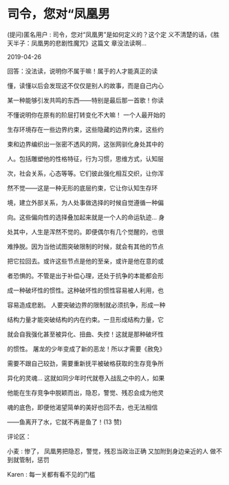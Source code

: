 # 司令，您对“凤凰男

(提问)匿名用户 : 司令，您对“凤凰男”是如何定义的？这个定 义不清楚的话，《胜天半子：凤凰男的悲剧性魔咒》这篇文 章没法读啊...

2019-04-26

回答：没法读，说明你不属于嘛！属于的人才能真正的读

懂，读懂以后会发现这不仅仅是别人的故事，而是自己内心

某一种能够引发共鸣的东西——特别是最后那一首歌！你读

不懂说明你在原有的阶层打转变化不大嘛！ 一个人最开始的

生存环境存在一些边界约束，这些隐藏的边界约束，这些约

束和边界编织出一张密不透风的网，这张网驯化身处其中的

人。包括雕塑他的性格特征，行为习惯，思维方式，认知层

次，社会关系，心态等等。它们彼此强化相互交织，让你浑

然不觉——这是一种无形的底层约束，它让你认知生存环

境，建立外部关系，为人处事做选择的时候自觉遵循一种偏

向。这些偏向性的选择叠加起来就是一个人的命运轨迹... 身

处其中，人生是浑然不觉的。即便偶尔有几个觉醒的，也很

难挣脱。因为当他试图突破限制的时候，就会有其他的节点

把它拉回去。或许这些节点是他的至亲，或许是他在意的或

者恐惧的。不管是出于补偿心理，还处于抗争的本能都会形

成一种破坏性的惯性。这种破坏性的惯性容易被人利用，也

容易造成悲剧。 人要突破边界的限制就必须抗争，形成一种

结构力量才能突破结构的内在约束。一旦形成结构力量，它

就会自我强化甚至被异化、扭曲、失控！这就是那种破坏性

的惯性。 屠龙的少年变成了新的恶龙！所以才需要《赦免》

需要不跟自己较劲，需要重新抚平被破格获取的生存竞争所

异化的灵魂... 这就如同少年时代就卷入战乱之中的人，如果

他能在生存竞争中脱颖而出，隐忍，警觉、残忍会成为他灵

魂的底色，即便他渴望简单的美好也回不去，也无法相信

——鱼离开了水，它就不再是鱼了！(13 赞)

评论区：

小麦 : 惨了， 凤凰男把隐忍，警觉，残忍当政治正确 又加附到身边亲近的人 做不到就管制，惩罚

Karen : 每一关都有看不见的门槛